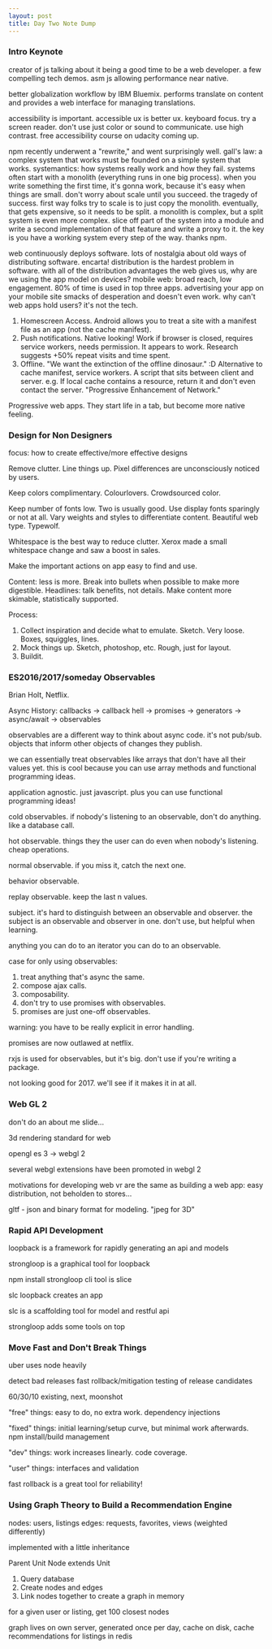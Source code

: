 ```yaml
---
layout: post
title: Day Two Note Dump
---
```


### Intro Keynote ###

creator of js talking about it being a good time to be a web developer. a few compelling tech demos. asm js allowing performance near native.

better globalization workflow by IBM Bluemix. performs translate on content and provides a web interface for managing translations.

accessibility is important. accessible ux is better ux. keyboard focus. try a screen reader. don't use just color or sound to communicate. use high contrast. free accessibility course on udacity coming up.

npm recently underwent a "rewrite," and went surprisingly well. gall's law: a complex system that works must be founded on a simple system that works. systemantics: how systems really work and how they fail. systems often start with a monolith (everything runs in one big process). when you write something the first time, it's gonna work, because it's easy when things are small. don't worry about scale until you succeed. the tragedy of success. first way folks try to scale is to just copy the monolith. eventually, that gets expensive, so it needs to be split. a monolith is complex, but a split system is even more complex. slice off part of the system into a module and write a second implementation of that feature and write a proxy to it. the key is you have a working system every step of the way. thanks npm.

web continuously deploys software. lots of nostalgia about old ways of distributing software. encarta! distribution is the hardest problem in software. with all of the distribution advantages the web gives us, why are we using the app model on devices? mobile web: broad reach, low engagement. 80% of time is used in top three apps. advertising your app on your mobile site smacks of desperation and doesn't even work. why can't web apps hold users? it's not the tech.

1. Homescreen Access. Android allows you to treat a site with a manifest file as an app (not the cache manifest).
2. Push notifications. Native looking! Work if browser is closed, requires service workers, needs permission. It appears to work. Research suggests +50% repeat visits and time spent.
3. Offline. "We want the extinction of the offline dinosaur." :D Alternative to cache manifest, service workers. A script that sits between client and server. e.g. If local cache contains a resource, return it and don't even contact the server. "Progressive Enhancement of Network."

Progressive web apps. They start life in a tab, but become more native feeling.

### Design for Non Designers ###

focus: how to create effective/more effective designs

Remove clutter. Line things up. Pixel differences are unconsciously noticed by users.

Keep colors complimentary. Colourlovers. Crowdsourced color.

Keep number of fonts low. Two is usually good. Use display fonts sparingly or not at all. Vary weights and styles to differentiate content. Beautiful web type. Typewolf.

Whitespace is the best way to reduce clutter. Xerox made a small whitespace change and saw a boost in sales.

Make the important actions on app easy to find and use.

Content: less is more. Break into bullets when possible to make more digestible. Headlines: talk benefits, not details. Make content more skimable, statistically supported.

Process:
1. Collect inspiration and decide what to emulate. Sketch. Very loose. Boxes, squiggles, lines.
2. Mock things up. Sketch, photoshop, etc. Rough, just for layout.
3. Buildit.

### ES2016/2017/someday Observables ###

Brian Holt, Netflix.

Async History: callbacks -> callback hell -> promises -> generators -> async/await -> observables

observables are a different way to think about async code. it's not pub/sub. objects that inform other objects of changes they publish.

we can essentially treat observables like arrays that don't have all their values yet. this is cool because you can use array methods and functional programming ideas.

application agnostic. just javascript. plus you can use functional programming ideas!

cold observables. if nobody's listening to an observable, don't do anything. like a database call.

hot observable. things they the user can do even when nobody's listening. cheap operations.

normal observable. if you miss it, catch the next one.

behavior observable.

replay observable. keep the last n values.

subject. it's hard to distinguish between an observable and observer. the subject is an observable and observer in one. don't use, but helpful when learning.

anything you can do to an iterator you can do to an observable.

case for only using observables:
1. treat anything that's async the same.   
2. compose ajax calls.
3. composability.
4. don't try to use promises with observables.
5. promises are just one-off observables.

warning: you have to be really explicit in error handling.

promises are now outlawed at netflix.

rxjs is used for observables, but it's big. don't use if you're writing a package.

not looking good for 2017. we'll see if it makes it in at all.

### Web GL 2 ###

don't do an about me slide...

3d rendering standard for web

opengl es 3 -> webgl 2

several webgl extensions have been promoted in webgl 2

motivations for developing web vr are the same as building a web app: easy distribution, not beholden to stores...

gltf - json and binary format for modeling. "jpeg for 3D"

### Rapid API Development ###

loopback is a framework for rapidly generating an api and models

strongloop is a graphical tool for loopback

npm install strongloop
cli tool is slice

slc loopback creates an app

slc is a scaffolding tool for model and restful api

strongloop adds some tools on top

### Move Fast and Don't Break Things ###

uber uses node heavily

detect bad releases
fast rollback/mitigation
testing of release candidates

60/30/10
existing, next, moonshot

"free" things: easy to do, no extra work. dependency injections

"fixed" things: initial learning/setup curve, but minimal work afterwards. npm install/build management

"dev" things: work increases linearly. code coverage.

"user" things: interfaces and validation

fast rollback is a great tool for reliability!

### Using Graph Theory to Build a Recommendation Engine ###

nodes: users, listings
edges: requests, favorites, views (weighted differently)

implemented with a little inheritance

Parent Unit
Node extends Unit

1. Query database
2. Create nodes and edges
3. Link nodes together to create a graph in memory

for a given user or listing, get 100 closest nodes

graph lives on own server, generated once per day, cache on disk, cache recommendations for listings in redis 

